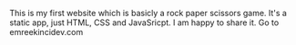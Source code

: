 This is my first website which is basicly a rock paper scissors game. It's a static app, just HTML, CSS and JavaSricpt.
I am happy to share it.
Go to emreekincidev.com
